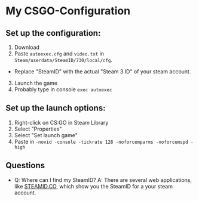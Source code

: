 # My CSGO-Configuration

## Set up the configuration:
1. Download
2. Paste `autoexec.cfg` and `video.txt` in `Steam/userdata/SteamID/730/local/cfg`.
 * Replace "SteamID" with the actual "Steam 3 ID" of your steam account.
3. Launch the game
4. Probably type in console `exec autoexec`

## Set up the launch options:
1. Right-click on CS:GO in Steam Library
2. Select "Properties"
3. Select "Set launch game"
4. Paste in `-novid -console -tickrate 128 -noforcemparms -noforcemspd -high`

## Questions
- Q: Where can I find my SteamID?
  A: There are several web applications, like [STEAMID.CO](http://steamid.co/), which show you the SteamID for a your steam account.
     
